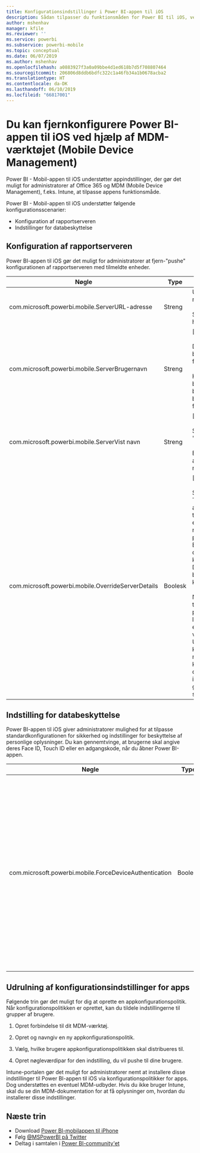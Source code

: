 ```yaml
---
title: Konfigurationsindstillinger i Power BI-appen til iOS
description: Sådan tilpasser du funktionsmåden for Power BI til iOS, ved hjælp af MDM-værktøjet
author: mshenhav
manager: kfile
ms.reviewer: ''
ms.service: powerbi
ms.subservice: powerbi-mobile
ms.topic: conceptual
ms.date: 06/07/2019
ms.author: mshenhav
ms.openlocfilehash: a0883927f3a0a09bbe4d1ed618b7d5f708807464
ms.sourcegitcommit: 206806d8ddb6bdfc322c1a46fb34a1b0678acba2
ms.translationtype: HT
ms.contentlocale: da-DK
ms.lasthandoff: 06/10/2019
ms.locfileid: "66817001"
---
```

# <a name="remotely-configure-power-bi-ios-app-using-mobile-device-management-mdm-tool"></a>Du kan fjernkonfigurere Power BI-appen til iOS ved hjælp af MDM-værktøjet (Mobile Device Management)

Power BI - Mobil-appen til iOS understøtter appindstillinger, der gør det muligt for administratorer af Office 365 og MDM (Mobile Device Management), f.eks. Intune, at tilpasse appens funktionsmåde.

Power BI - Mobil-appen til iOS understøtter følgende konfigurationsscenarier:

- Konfiguration af rapportserveren
- Indstillinger for databeskyttelse

## <a name="report-server-configuration"></a>Konfiguration af rapportserveren

Power BI-appen til iOS gør det muligt for administratorer at fjern-"pushe" konfigurationen af rapportserveren med tilmeldte enheder.

| Nøgle | Type | Beskrivelse |
|---|---|---|
| com.microsoft.powerbi.mobile.ServerURL-adresse | Streng | URL-adresse til rapportserver.<br><br>Skal starte med http/https.|
| com.microsoft.powerbi.mobile.ServerBrugernavn | Streng | [valgfri]<br><br>Det brugernavn, der skal bruges til at oprette forbindelse til serveren.<br><br>Hvis der ikke findes et brugernavn, vil appen bede brugeren skrive brugernavnet til forbindelsen.|
| com.microsoft.powerbi.mobile.ServerVist navn | Streng | [valgfri]<br><br>Standardværdien er "Rapportserver"<br><br>Et navn, der bruges i appen til at repræsentere serveren. |
| com.microsoft.powerbi.mobile.OverrideServerDetails | Boolesk | [valgfri]<br><br>Standardværdien er True. Når værdien er angivet til True, tilsidesætter den alle eksisterende rapportserverdefinitioner på mobilenheden. Eksisterende servere, der allerede er konfigureret, slettes. Dette forhindrer også, at brugeren kan fjerne konfigurationen.<br><br>Når værdien er angivet til False, tilføjes de pushede værdier og lader eventuelle eksisterende indstillinger være. Hvis den samme URL-adresse allerede er konfigureret i mobilappen, forbliver konfigurationen, som den er. Appen beder ikke brugeren om at godkende igen for den samme server. |

## <a name="data-protection-setting"></a>Indstilling for databeskyttelse

Power BI-appen til iOS giver administratorer mulighed for at tilpasse standardkonfigurationen for sikkerhed og indstillinger for beskyttelse af personlige oplysninger. Du kan gennemtvinge, at brugerne skal angive deres Face ID, Touch ID eller en adgangskode, når du åbner Power BI-appen.

| Nøgle | Type | Beskrivelse |
|---|---|---|
| com.microsoft.powerbi.mobile.ForceDeviceAuthentication | Boolesk | Standardværdien er False. <br><br>Biometriske data, f.eks TouchID eller FaceID, kan være påkrævet, for at brugerne kan få adgang til appen på deres enhed. Når det er påkrævet, bruges biometriske data ud over godkendelse.<br><br>Hvis du bruger politikker for appbeskyttelse, anbefaler Microsoft, at du deaktiverer denne indstilling for at forhindre dobbelte adgangsprompter. |

## <a name="deploying-app-configuration-settings"></a>Udrulning af konfigurationsindstillinger for apps

Følgende trin gør det muligt for dig at oprette en appkonfigurationspolitik. Når konfigurationspolitikken er oprettet, kan du tildele indstillingerne til grupper af brugere.

1. Opret forbindelse til dit MDM-værktøj.

2. Opret og navngiv en ny appkonfigurationspolitik.

3. Vælg, hvilke brugere appkonfigurationspolitikken skal distribueres til.

4. Opret nøgleværdipar for den indstilling, du vil pushe til dine brugere.

Intune-portalen gør det muligt for administratorer nemt at installere disse indstillinger til Power BI-appen til iOS via konfigurationspolitikker for apps.
Dog understøttes en eventuel MDM-udbyder. Hvis du ikke bruger Intune, skal du se din MDM-dokumentation for at få oplysninger om, hvordan du installerer disse indstillinger.

## <a name="next-steps"></a>Næste trin

* Download [Power BI-mobilappen til iPhone](http://go.microsoft.com/fwlink/?LinkId=522062)
* Følg [@MSPowerBI på Twitter](https://twitter.com/MSPowerBI)
* Deltag i samtalen i [Power BI-community'et](http://community.powerbi.com/)
